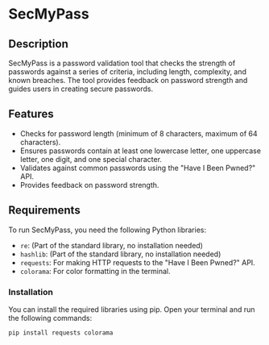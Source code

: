 # SecMyPass

## Description
SecMyPass is a password validation tool that checks the strength of passwords against a series of criteria, including length, complexity, and known breaches. The tool provides feedback on password strength and guides users in creating secure passwords.

## Features
- Checks for password length (minimum of 8 characters, maximum of 64 characters).
- Ensures passwords contain at least one lowercase letter, one uppercase letter, one digit, and one special character.
- Validates against common passwords using the "Have I Been Pwned?" API.
- Provides feedback on password strength.

## Requirements
To run SecMyPass, you need the following Python libraries:
- `re`: (Part of the standard library, no installation needed)
- `hashlib`: (Part of the standard library, no installation needed)
- `requests`: For making HTTP requests to the "Have I Been Pwned?" API.
- `colorama`: For color formatting in the terminal.

### Installation
You can install the required libraries using pip. Open your terminal and run the following commands:

```bash
pip install requests colorama
